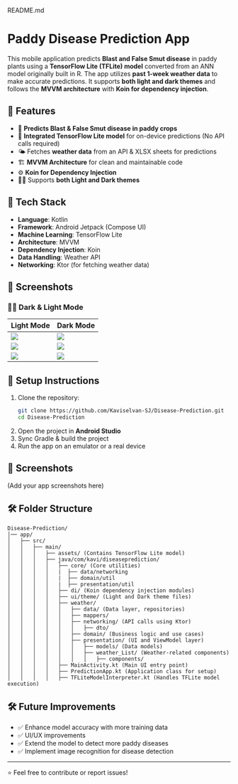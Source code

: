 README.md

# Paddy Disease Prediction App

This mobile application predicts **Blast and False Smut disease** in paddy plants using a **TensorFlow Lite (TFLite) model** converted from an ANN model originally built in R. The app utilizes **past 1-week weather data** to make accurate predictions. It supports **both light and dark themes** and follows the **MVVM architecture** with **Koin for dependency injection**.

## 🚀 Features
- 📌 **Predicts Blast & False Smut disease in paddy crops**
- 🧠 **Integrated TensorFlow Lite model** for on-device predictions (No API calls required)
- 🌤️ Fetches **weather data** from an API & XLSX sheets for predictions
- 🏗️ **MVVM Architecture** for clean and maintainable code
- ⚙️ **Koin for Dependency Injection**
- 🌙🎨 Supports **both Light and Dark themes**

## 📌 Tech Stack
- **Language**: Kotlin
- **Framework**: Android Jetpack (Compose UI)
- **Machine Learning**: TensorFlow Lite
- **Architecture**: MVVM
- **Dependency Injection**: Koin
- **Data Handling**: Weather API 
- **Networking**: Ktor (for fetching weather data)

## 📸 Screenshots

### 🌙🌞 Dark & Light Mode

| Light Mode | Dark Mode |
|------------|-----------|
|<img src="https://github.com/user-attachments/assets/fa5d1f2e-19eb-4fec-9a33-7db4d6fbf42a" />|<img src="https://github.com/user-attachments/assets/1c00dcb7-e8ef-41bb-9b6b-46e6741310dc" />|
|<img src="https://github.com/user-attachments/assets/5d6806d0-647c-4de7-b738-6fac8363518e" />|<img src="https://github.com/user-attachments/assets/61319c07-d6bd-4e97-8b67-72d8a0c521b9"/>|
|<img src="https://github.com/user-attachments/assets/7ca179a9-29cb-47d4-b0da-e7670280040b"/>|<img src="https://github.com/user-attachments/assets/b6b66898-34ab-4655-b596-efae353616a1"/>|


## 🔧 Setup Instructions
1. Clone the repository:
   ```sh
   git clone https://github.com/Kaviselvan-SJ/Disease-Prediction.git
   cd Disease-Prediction
   ```
2. Open the project in **Android Studio**
3. Sync Gradle & build the project
4. Run the app on an emulator or a real device

## 📸 Screenshots
(Add your app screenshots here)

## 🛠️ Folder Structure
```
Disease-Prediction/
│── app/
│   ├── src/
│   │   ├── main/
│   │   │   ├── assets/ (Contains TensorFlow Lite model)
│   │   │   ├── java/com/kavi/diseaseprediction/
│   │   │   │   ├── core/ (Core utilities)
│   │   │   │   |  ├── data/networking
│   │   │   │   |  ├── domain/util
│   │   │   │   |  ├── presentation/util
│   │   │   │   ├── di/ (Koin dependency injection modules)
│   │   │   │   ├── ui/theme/ (Light and Dark theme files)
│   │   │   │   ├── weather/
│   │   │   │   │   ├── data/ (Data layer, repositories)
│   │   │   │   │   ├── mappers/ 
│   │   │   │   │   ├── networking/ (API calls using Ktor)
│   │   │   │   │   │   ├── dto/ 
│   │   │   │   │   ├── domain/ (Business logic and use cases)
│   │   │   │   │   ├── presentation/ (UI and ViewModel layer)
│   │   │   │   │   │   ├── models/ (Data models)
│   │   │   │   │   │   ├── weather_List/ (Weather-related components)
│   │   │   │   │   │   │   ├── components/
│   │   │   │   ├── MainActivity.kt (Main UI entry point)
│   │   │   │   ├── PredictionApp.kt (Application class for setup)
│   │   │   │   ├── TFLiteModelInterpreter.kt (Handles TFLite model execution)
```

## 🛠️ Future Improvements
- ✅ Enhance model accuracy with more training data
- ✅ UI/UX improvements
- ✅ Extend the model to detect more paddy diseases
- ✅ Implement image recognition for disease detection

---

⭐ Feel free to contribute or report issues!  
